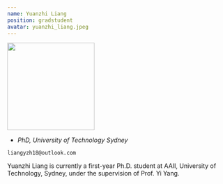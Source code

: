 ```yaml
---
name: Yuanzhi Liang
position: gradstudent
avatar: yuanzhi_liang.jpeg
---
```


<img width="200" src="{{site.baseurl}}/images/people/{{page.avatar}}" data-action="zoom">

- _PhD, University of Technology Sydney_<br>
<!--- _Science coach. Collaborator. Transdisciplinary optimist._-->

<i class="fa fa-envelope-o"></i> `liangyzh18@outlook.com`

Yuanzhi Liang is currently a first-year Ph.D. student at AAII, University of Technology, Sydney, under the supervision of Prof. Yi Yang.

